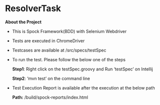 # ResolverTask
**About the Project**
* This is Spock Framework(BDD) with Selenium Webdriver
* Tests are executed in ChromeDriver
* Testcases are available at /src/specs/testSpec
* To run the test. Please follow the below one of the steps
  
  **Step1**: Right click on the testSpec.groovy and Run ‘testSpec’ on Intellij
  
  **Step2**: ‘mvn test’ on the command line
* Test Execution Report is available after the execution at the below path
  
    **Path:** /build/spock-reports/index.html
